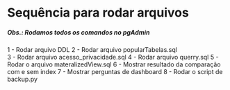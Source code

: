 # Sequência para rodar arquivos
##### Obs.: Rodamos todos os comandos no pgAdmin 

1 - Rodar arquivo DDL 
2 - Rodar arquivo popularTabelas.sql  
3 - Rodar arquivo acesso_privacidade.sql
4 - Rodar arquivo querry.sql
5 - Rodar o arquivo materalizedView.sql
6 - Mostrar resultado da comparação com e sem index
7 - Mostrar perguntas de dashboard
8 - Rodar o script de backup.py
